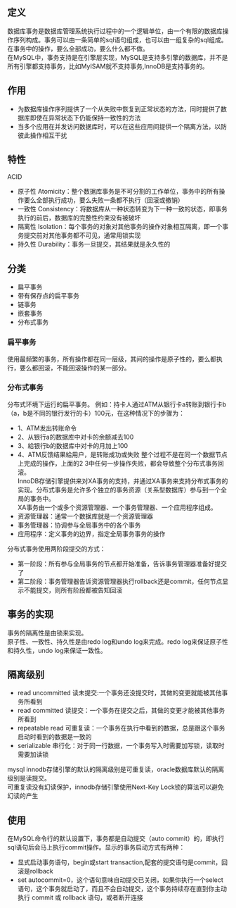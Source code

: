 
## 定义
数据库事务是数据库管理系统执行过程中的一个逻辑单位，由一个有限的数据库操作序列构成。事务可以由一条简单的sql语句组成，也可以由一组复杂的sql组成。在事务中的操作，要么全部成功，要么什么都不做。  
在MySQL中，事务支持是在引擎层实现，MySQL是支持多引擎的数据库，并不是所有引擎都支持事务，比如MyISAM就不支持事务,InnoDB是支持事务的。
## 作用
* 为数据库操作序列提供了一个从失败中恢复到正常状态的方法，同时提供了数据库即使在异常状态下仍能保持一致性的方法
* 当多个应用在并发访问数据库时，可以在这些应用间提供一个隔离方法，以防彼此操作相互干扰

## 特性
ACID  
* 原子性 Atomicity：整个数据库事务是不可分割的工作单位，事务中的所有操作要么全部执行成功，要么失败一条都不执行（回滚或撤销）
* 一致性 Consistency：将数据库从一种状态转变为下一种一致的状态，即事务执行的前后，数据库的完整性约束没有被破坏
* 隔离性 Isolation：每个事务的对象对其他事务的操作对象相互隔离，即一个事务提交前对其他事务都不可见，通常用锁实现
* 持久性 Durability：事务一旦提交，其结果就是永久性的

## 分类
* 扁平事务
* 带有保存点的扁平事务
* 链事务
* 嵌套事务
* 分布式事务

### 扁平事务
使用最频繁的事务，所有操作都在同一层级，其间的操作是原子性的，要么都执行，要么都回滚，不能回滚操作的某一部分。

### 分布式事务
分布式环境下运行的扁平事务。
例如：持卡人通过ATM从银行卡a转账到银行卡b（a，b是不同的银行发行的卡）100元，在这种情况下的步骤为：  
* 1、ATM发出转账命令
* 2、从银行a的数据库中对卡的余额减去100
* 3、給银行b的数据库中对卡的月加上100
* 4、ATM反馈结果給用户，是转账成功或失败
整个过程不是在同一个数据节点上完成的操作，上面的2 3中任何一步操作失败，都会导致整个分布式事务回滚。  
InnoDB存储引擎提供来对XA事务的支持，并通过XA事务来支持分布式事务的实现。分布式事务是允许多个独立的事务资源（关系型数据库）参与到一个全局的事务中。  
XA事务由一个或多个资源管理器、一个事务管理器、一个应用程序组成。  
* 资源管理器：通常一个数据库就是一个资源管理器
* 事务管理器：协调参与全局事务中的各个事务
* 应用程序：定义事务的边界，指定全局事务事务的操作

分布式事务使用两阶段提交的方式：
* 第一阶段：所有参与全局事务的节点都开始准备，告诉事务管理器准备好提交了
* 第二阶段：事务管理器告诉资源管理器执行rollback还是commit，任何节点显示不能提交，则所有阶段都被告知回滚

## 事务的实现
事务的隔离性是由锁来实现。  
原子性、一致性、持久性是由redo log和undo log来完成。redo log来保证原子性和持久性，undo log来保证一致性。  


## 隔离级别
* read uncommitted 读未提交:一个事务还没提交时，其做的变更就能被其他事务所看到
* read committed 读提交：一个事务在提交之后，其做的变更才能被其他事务所看到
* repeatable read 可重复读：一个事务在执行中看到的数据，总是跟这个事务启动时看到的数据是一致的
* serializable 串行化：对于同一行数据，一个事务写入时需要加写锁，读取时需要加读锁

mysql innodb存储引擎的默认的隔离级别是可重复读，oracle数据库默认的隔离级别是读提交。  
可重复读没有幻读保护，innodb存储引擎使用Next-Key Lock锁的算法可以避免幻读的产生


## 使用
在MySQL命令行的默认设置下，事务都是自动提交（auto commit）的，即执行sql语句后会马上执行commit操作。显示的事务启动方式有两种：
* 显式启动事务语句，begin或start transaction,配套的提交语句是commit，回滚是rollback
* set autocommit=0，这个语句意味自动提交已关闭，如果你执行一个select语句，这个事务就启动了，而且不会自动提交，这个事务持续存在直到你主动执行 commit 或 rollback 语句，或者断开连接
